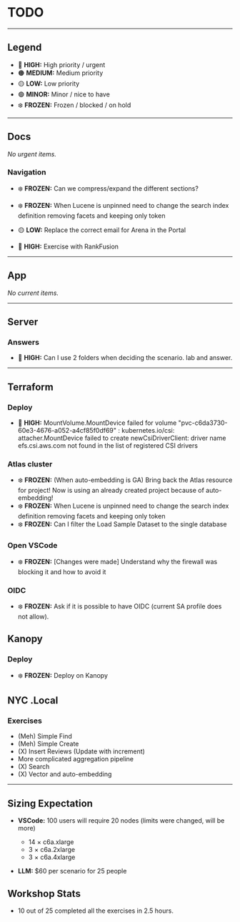 # TODO

---

## Legend

- 🔴 **HIGH:** High priority / urgent
- 🟠 **MEDIUM:** Medium priority
- 🟡 **LOW:** Low priority
- 🟢 **MINOR:** Minor / nice to have
- ❄️ **FROZEN:** Frozen / blocked / on hold

---

## Docs

*No urgent items.*

### Navigation
- ❄️ **FROZEN:** Can we compress/expand the different sections?
- ❄️ **FROZEN:** When Lucene is unpinned need to change the search index definition removing facets and keeping only token

- 🟡 **LOW:** Replace the correct email for Arena in the Portal
- 🔴 **HIGH:** Exercise with RankFusion

---

## App

*No current items.*

---

## Server

### Answers
- 🔴 **HIGH:** Can I use 2 folders when deciding the scenario. lab and answer.

---

## Terraform

### Deploy
- 🔴 **HIGH:** MountVolume.MountDevice failed for volume "pvc-c6da3730-60e3-4676-a052-a4cf85f0df69" : kubernetes.io/csi: attacher.MountDevice failed to create newCsiDriverClient: driver name efs.csi.aws.com not found in the list of registered CSI drivers

### Atlas cluster
- ❄️ **FROZEN:** (When auto-embedding is GA) Bring back the Atlas resource for project! Now is using an already created project because of auto-embedding!
- ❄️ **FROZEN:** When Lucene is unpinned need to change the search index definition removing facets and keeping only token
- ❄️ **FROZEN:** Can I filter the Load Sample Dataset to the single database


### Open VSCode
- ❄️ **FROZEN:** [Changes were made] Understand why the firewall was blocking it and how to avoid it

### OIDC
- ❄️ **FROZEN:** Ask if it is possible to have OIDC (current SA profile does not allow).


## Kanopy

### Deploy
- ❄️ **FROZEN:** Deploy on Kanopy


## NYC .Local

### Exercises

- (Meh) Simple Find
- (Meh) Simple Create
- (X) Insert Reviews (Update with increment)
- More complicated aggregation pipeline
- (X) Search
- (X) Vector and auto-embedding

---

## Sizing Expectation

- **VSCode:** 100 users will require 20 nodes (limits were changed, will be more)
    - 14 × c6a.xlarge
    - 3 × c6a.2xlarge
    - 3 × c6a.4xlarge

- **LLM:** $60 per scenario for 25 people  

## Workshop Stats

- 10 out of 25 completed all the exercises in 2.5 hours.